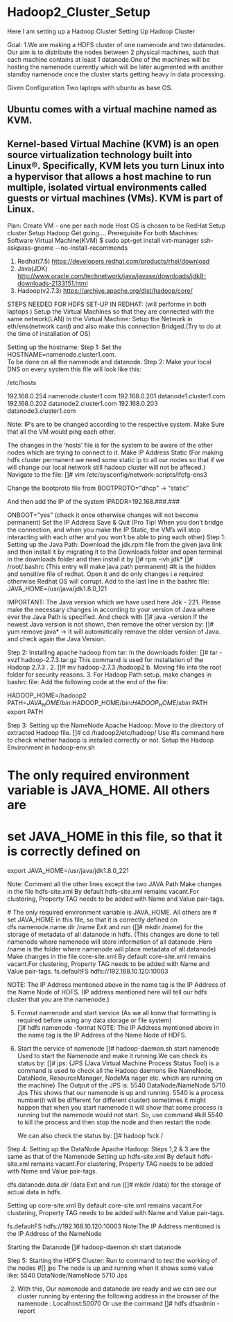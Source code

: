 # Hadoop2_Cluster_Setup
Here I am setting up a Hadoop Cluster 
Setting Up Hadoop Cluster

Goal:
1.We are making a HDFS cluster of one namenode and two datanodes. Our aim is to distribute the nodes between 2 physical machines, such that each machine contains at least 1 datanode.One of the machines will be hosting the namenode currently which will be later augmented with another standby namenode once the cluster starts getting heavy in data processing.

Given Configuration
Two laptops with ubuntu as base OS.

Ubuntu comes with a virtual machine named as KVM. 
-------------------------------
Kernel-based Virtual Machine (KVM) is an open source virtualization technology built into Linux®. Specifically, KVM lets you turn Linux into a hypervisor that allows a host machine to run multiple, isolated virtual environments called guests or virtual machines (VMs). KVM is part of Linux.
-----------------------------
Plan:
Create VM - one per each node
Host OS is chosen to be RedHat 
Setup cluster
Setup Hadoop
Get going….
Prerequisite For both Machines:
Software 
Virtual Machine(KVM) 
$ sudo apt-get install virt-manager ssh-askpass-gnome --no-install-recommends
1. Redhat(7.5) 
https://developers.redhat.com/products/rhel/download
2. Java(JDK)
http://www.oracle.com/technetwork/java/javase/downloads/jdk8-downloads-2133151.html
3. Hadoop(v2.7.3) 
https://archive.apache.org/dist/hadoop/core/


STEPS NEEDED FOR HDFS SET-UP IN REDHAT: (will performe in both laptops )
Setup the Virtual Machines so that they are connected with the same network(LAN)
In the Virtual Machine: Setup the Network in eth/ens(network card) and also make this connection Bridged.(Try to do at the time of installation of OS)
 
Setting up the hostname:
Step 1: Set the HOSTNAME=namenode.cluster1.com.   
   To be done on all the namenode and datanode. 
Step 2: Make your local DNS on every system this file will look like this:

 /etc/hosts

192.168.0.254         namenode.cluster1.com 
192.168.0.201         datanode1.cluster1.com
192.168.0.202         datanode2.cluster1.com
192.168.0.203         datanode3.cluster1.com


Note: IP’s are to be changed according to the respective system.
Make Sure that all the VM would ping each other. 


The changes in the ‘hosts’ file is for the system to be aware of the other nodes which are trying to connect to it.
Make IP Address Static 
(For making hdfs cluster permanent we need some static ip to all our nodes so that if we will change our local network still hadoop cluster will not be affeced.)
 Navigate to the file:
[]# vim /etc/sysconfig/network-scripts/ifcfg-ens3

Change the bootproto file from
BOOTPROTO="dhcp" → “static”

And then add the IP of the system
IPADDR=192.168.###.### 

ONBOOT="yes" (check it once otherwise changes will not become permanent)
Set the IP Address Save & Quit
(Pro Tip! When you don’t bridge the connection, and when you make the IP Static, the VM’s will stop interacting with each other and you won’t be able to ping each other) 
Step 1: Setting up the Java Path:
Download the jdk.rpm file from the given java link and then install it by migrating it to the Downloads folder and open terminal in the downloads folder and then install it by []# rpm -ivh jdk*
[]#  /root/.bashrc  (This entry will make java path permanent)
#It is the hidden and sensitive file of redhat. Open it and do only changes i.e required otherwise Redhat OS will corrupt. 
Add to the last line in the bashrc file:
JAVA_HOME=/usr/java/jdk1.8.0_121

IMPORTANT: The Java version which we have used here Jdk - 221.
Please make the necessary changes in according to your version of Java where ever the Java Path is specified. And check with 
[]#  java -version
If the newest Java version is not shown, then remove the other version by:
[]# yum remove java*   → It will automatically remove the older version of Java.
and check again the Java Version. 

Step 2: Installing  apache  hadoop from tar:
In the downloads folder:
[]# tar  -xvzf  hadoop-2.7.3.tar.gz
This command is used for installation of the Hadoop 2.7.3 .
   2. []# mv hadoop-2.7.3 /hadoop2
   b. Moving file into the root folder for security reasons.
   3. For Hadoop Path setup, make changes in bashrc file:
Add the following code at the end of the file:

HADOOP_HOME=/hadoop2
PATH=$JAVA_HOME/bin:$HADOOP_HOME/bin:$HADOOP_HOME/sbin:$PATH
export PATH
 
Step 3: Setting up the NameNode Apache Hadoop:
Move to the directory of extracted Hadoop file.
[]# cd /hadoop2/etc/hadoop/
Use #ls command here to check whether hadoop is installed correctly or not.
Setup the Hadoop Environment in hadoop-env.sh 

# The only required environment variable is JAVA_HOME.  All others are
# set JAVA_HOME in this file, so that it is correctly defined on
export JAVA_HOME=/usr/java/jdk1.8.0_221

Note: Comment all the other lines except the two JAVA Path
Make changes in the file hdfs-site.xml
By default hdfs-site.xml remains vacant.For clustering, Property TAG needs to be added with Name and Value pair-tags.

<configuration>
<property># The only required environment variable is JAVA_HOME.  All others are
# set JAVA_HOME in this file, so that it is correctly defined on
<name>dfs.namenode.name.dir</name>
<value>/name</value>
</property>
</configuration> 
Exit and run ([]# mkdir /name) for the storage of metadata of all datanode in hdfs.
(This changes are done to tell namenode where namenode will store information of all datanode .Here /name is the folder where namenode will place  metadata of all datanode)
Make changes in the file core-site.xml
By default core-site.xml remains vacant.For clustering, Property TAG needs to be added with Name and Value pair-tags.

<configuration>
<property>
<name>fs.defaultFS</name>
<value>hdfs://192.168.10.120:10003</value>
</property>
</configuration>

NOTE: The IP Address mentioned above in the name tag is the IP Address of the Name Node of HDFS. 
(IP address mentioned here  will tell our hdfs cluster that you are the namenode.)
  
5. Format  namenode  and  start  service (As we all konw that formatting is required before using any data storage or file system)  
	[]# hdfs  namenode -format 
NOTE: The IP Address mentioned above in the name tag is the IP Address of the Name Node of HDFS. 

6. Start  the service of namenode 
	[]# hadoop-daemon.sh  start  namenode 
Used to start the Namenode and make it running.We can check its status by: []# jps: {JPS (Java Virtual Machine Process Status Tool) is a command is used to check all the Hadoop daemons like NameNode, DataNode, ResourceManager, NodeMa	nager etc. which are running on the machine}
The Output of the JPS is:
		5540 DataNode/NameNode
5710 Jps
	This shows that our namenode is up and running.
5540 is a process number(it will be different for different cluster)
sometimes it might happen that when you start namenode it will show that some process is running but the namenode would not start. So, use command #kill 5540 to kill the process and then stop the node and then restart the node. 

	We can also check the status by:
	[]# hadoop fsck /

Step 4: Setting up the DataNode Apache Hadoop:
	Steps 1,2 & 3 are the same as that of the Namenode
Setting up hdfs-site.xml
By default hdfs-site.xml remains vacant.For clustering, Property TAG needs to be added with Name and Value pair-tags.

<configuration>
<property>
<name>dfs.datanode.data.dir</name>
<value>/data</value>
</property>
</configuration>
Exit and run ([]# mkdir /data) for the storage of actual data in hdfs.

Setting up core-site.xml
By default core-site.xml remains vacant.For clustering, Property TAG needs to be added with Name and Value pair-tags.

<configuration>
<property>
<name>fs.defaultFS</name>
<value>hdfs://192.168.10.120:10003</value>
</property>
</configuration>
Note:The IP Address mentioned is the IP Address of the NameNode

Starting the Datanode
[]# hadoop-daemon.sh  start  datanode

Step 5: Starting the HDFS Cluster:
Run to command to test the working of the nodes 
#[] jps
The node is up and running when it shows some value like: 
5540 DataNode/NameNode
5710 Jps

2. With this, Our namenode and datanode are ready and we can see our cluster  running by entering the following address in the browser of the namenode :
Localhost:50070
Or use the command
[]# hdfs dfsadmin -report
